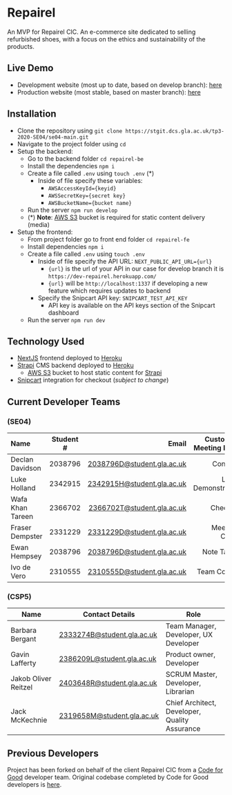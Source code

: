 # Repairel
An MVP for Repairel CIC. An e-commerce site dedicated to selling refurbished shoes, with a focus on the ethics and sustainability of the products.

## Live Demo
* Development website (most up to date, based on develop branch): [here](https://dev-repairel-fe.herokuapp.com/)
* Production website (most stable, based on master branch): [here](https://repairel-fe.herokuapp.com/)

## Installation
- Clone the repository using `git clone https://stgit.dcs.gla.ac.uk/tp3-2020-SE04/se04-main.git`
- Navigate to the project folder using `cd`
- Setup the backend:
  * Go to the backend folder `cd repairel-be`
  * Install the dependencies `npm i`
  * Create a file called `.env` using `touch .env` (\*)
    - Inside of file specify these variables:
      * `AWSAccessKeyId={keyid}`
      * `AWSSecretKey={secret key}`
      * `AWSBucketName={bucket name}`
  * Run the server `npm run develop`
  * (\*) **Note**: [AWS S3](https://aws.amazon.com/s3/) bucket is required for static content delivery (media)
- Setup the frontend:
  * From project folder go to front end folder `cd repairel-fe`
  * Install dependencies `npm i`
  * Create a file called `.env` using `touch .env`
    - Inside of file specify the API URL: `NEXT_PUBLIC_API_URL={url}`
        - `{url}` is the url of your API in our case for develop branch it is `https://dev-repairel.herokuapp.com/`
        - `{url}` will be `http://localhost:1337` if developing a new feature which requires updates to backend
    - Specify the Snipcart API key: `SNIPCART_TEST_API_KEY`
        - API key is available on the API keys section of the Snipcart dashboard
  * Run the server `npm run dev`

## Technology Used
- [NextJS](https://nextjs.org/) frontend deployed to [Heroku](https://heroku.com/)
- [Strapi](https://strapi.io/) CMS backend deployed to [Heroku](https://heroku.com/)
  * [AWS S3](https://aws.amazon.com/s3/) bucket to host static content for [Strapi](https://strapi.io/)
- [Snipcart](https://snipcart.com/) integration for checkout (_subject to change_)

## Current Developer Teams
### (**SE04**)
| Name     | Student #     | Email    | Customer Meeting Role    |   Scrum Roles     
| :------------- | :----------: | -----------: |-----------: | -----------: |
|  Declan Davidson | 2038796   | 2038796D@student.gla.ac.uk    | Contact    | Product Owner |
|  Luke Holland  | 2342915   | 2342915H@student.gla.ac.uk    |Lead Demonstrator    | Developer |
|  Wafa Khan Tareen | 2366702   | 2366702T@student.gla.ac.uk    |Checker    | Quality Assurance |
|  Fraser Dempster  | 2331229   | 2331229D@student.gla.ac.uk    |Meeting Chair    | Scrum Master |
|  Ewan Hempsey  | 2038796   | 2038796D@student.gla.ac.uk    |Note Taker    | Toolsmith |
|  Ivo de Vero  | 2310555   | 2310555D@student.gla.ac.uk   |Team Coach    |               |\

### (**CSP5**)
| Name                 | Contact Details            |Role                           |
|----------------------|----------------------------|-------------------------------|
| Barbara Bergant      | 2333274B@student.gla.ac.uk | Team Manager, Developer, UX Developer|
| Gavin Lafferty       | 2386209L@student.gla.ac.uk | Product owner, Developer |
| Jakob Oliver Reitzel | 2403648R@student.gla.ac.uk | SCRUM Master, Developer, Librarian |
| Jack McKechnie       | 2319658M@student.gla.ac.uk | Chief Architect, Developer, Quality Assurance|

## Previous Developers
Project has been forked on behalf of the client Repairel CIC from a [Code for Good](https://www.foundersandcoders.com/tech-for-better/) developer team. Original codebase completed by Code for Good developers is [here](https://github.com/Repairel).
